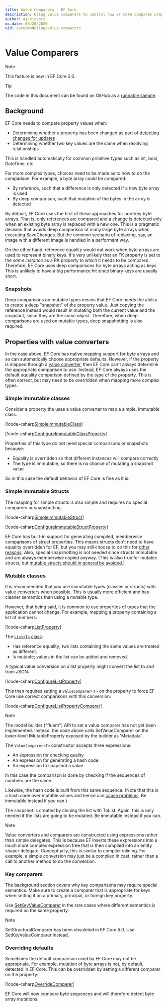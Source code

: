 ```yaml
---
title: Value Comparers - EF Core
description: Using value comparers to control how EF Core compares property values 
author: ajcvickers
ms.date: 03/20/2020
uid: core/modeling/value-comparers
---
```


# Value Comparers

> [!NOTE]  
> This feature is new in EF Core 3.0.

> [!TIP]  
> The code in this document can be found on GitHub as a [runnable sample](https://github.com/dotnet/EntityFramework.Docs/tree/master/samples/core/Modeling/ValueConversions/).

## Background

EF Core needs to compare property values when:

* Determining whether a property has been changed as part of [detecting changes for updates](xref:core/saving/basic)
* Determining whether two key values are the same when resolving relationships 

This is handled automatically for common primitive types such as int, bool, DateTime, etc.

For more complex types, choices need to be made as to how to do the comparison.
For example, a byte array could be compared:

* By reference, such that a difference is only detected if a new byte array is used
* By deep comparison, such that mutation of the bytes in the array is detected

By default, EF Core uses the first of these approaches for non-key byte arrays.
That is, only references are compared and a change is detected only when an existing byte array is replaced with a new one.
This is a pragmatic decision that avoids deep comparison of many large byte arrays when executing SaveChanges.
But the common scenario of replacing, say, an image with a different image is handled in a performant way.

On the other hand, reference equality would not work when byte arrays are used to represent binary keys.
It's very unlikely that an FK property is set to the _same instance_ as a PK property to which it needs to be compared.
Therefore, EF Core uses deep comparisons for byte arrays acting as keys.
This is unlikely to have a big performance hit since binary keys are usually short.

### Snapshots

Deep comparisons on mutable types means that EF Core needs the ability to create a deep "snapshot" of the property value.
Just copying the reference instead would result in mutating both the current value and the snapshot, since they are _the same object_.
Therefore, when deep comparisons are used on mutable types, deep snapshotting is also required.

## Properties with value converters

In the case above, EF Core has native mapping support for byte arrays and so can automatically choose appropriate defaults.
However, if the property is mapped through a [value converter](xref:core/modeling/value-conversions), then EF Core can't always determine the appropriate comparison to use.
Instead, EF Core always uses the default equality comparison defined by the type of the property.
This is often correct, but may need to be overridden when mapping more complex types.

### Simple immutable classes

Consider a property the uses a value converter to map a simple, immutable class.

[!code-csharp[SimpleImmutableClass](../../../samples/core/Modeling/ValueConversions/MappingImmutableClassProperty.cs?name=SimpleImmutableClass)]

[!code-csharp[ConfigureImmutableClassProperty](../../../samples/core/Modeling/ValueConversions/MappingImmutableClassProperty.cs?name=ConfigureImmutableClassProperty)]

Properties of this type do not need special comparisons or snapshots because:
* Equality is overridden so that different instances will compare correctly
* The type is immutable, so there is no chance of mutating a snapshot value

So in this case the default behavior of EF Core is fine as it is.

### Simple immutable Structs

The mapping for simple structs is also simple and requires no special comparers or snapshotting.

[!code-csharp[SimpleImmutableStruct](../../../samples/core/Modeling/ValueConversions/MappingImmutableStructProperty.cs?name=SimpleImmutableStruct)]

[!code-csharp[ConfigureImmutableStructProperty](../../../samples/core/Modeling/ValueConversions/MappingImmutableStructProperty.cs?name=ConfigureImmutableStructProperty)]

EF Core has built-in support for generating compiled, memberwise comparisons of struct properties.
This means structs don't need to have equality overridden for EF, but you may still choose to do this for [other reasons](/dotnet/csharp/programming-guide/statements-expressions-operators/how-to-define-value-equality-for-a-type).
Also, special snapshotting is not needed since structs immutable and are always memberwise copied anyway.
(This is also true for mutable structs, but [mutable structs should in general be avoided](/dotnet/csharp/write-safe-efficient-code).)

### Mutable classes

It is recommended that you use immutable types (classes or structs) with value converters when possible.
This is usually more efficient and has cleaner semantics than using a mutable type.

However, that being said, it is common to use properties of types that the application cannot change.
For example, mapping a property containing a list of numbers: 

[!code-csharp[ListProperty](../../../samples/core/Modeling/ValueConversions/MappingListProperty.cs?name=ListProperty)]

The [`List<T>` class](/dotnet/api/system.collections.generic.list-1?view=netstandard-2.1):
* Has reference equality; two lists containing the same values are treated as different.
* Is mutable; values in the list can be added and removed.

A typical value conversion on a list property might convert the list to and from JSON:

[!code-csharp[ConfigureListProperty](../../../samples/core/Modeling/ValueConversions/MappingListProperty.cs?name=ConfigureListProperty)]

This then requires setting a `ValueComparer<T>` on the property to force EF Core use correct comparisons with this conversion:

[!code-csharp[ConfigureListPropertyComparer](../../../samples/core/Modeling/ValueConversions/MappingListProperty.cs?name=ConfigureListPropertyComparer)]

> [!NOTE]  
> The model builder ("fluent") API to set a value comparer has not yet been implemented.
> Instead, the code above calls SetValueComparer on the lower-level IMutableProperty exposed by the builder as 'Metadata'.

The `ValueComparer<T>` constructor accepts three expressions:
* An expression for checking quality
* An expression for generating a hash code
* An expression to snapshot a value  

In this case the comparison is done by checking if the sequences of numbers are the same.

Likewise, the hash code is built from this same sequence.
(Note that this is a hash code over mutable values and hence can [cause problems](https://ericlippert.com/2011/02/28/guidelines-and-rules-for-gethashcode/).
Be immutable instead if you can.)

The snapshot is created by cloning the list with ToList.
Again, this is only needed if the lists are going to be mutated.
Be immutable instead if you can. 

> [!NOTE]  
> Value converters and comparers are constructed using expressions rather than simple delegates.
> This is because EF inserts these expressions into a much more complex expression tree that is then compiled into an entity shaper delegate.
> Conceptually, this is similar to compiler inlining.
> For example, a simple conversion may just be a compiled in cast, rather than a call to another method to do the conversion.    

### Key comparers

The background section covers why key comparisons may require special semantics.
Make sure to create a comparer that is appropriate for keys when setting it on a primary, principal, or foreign key property.

Use [SetKeyValueComparer](/dotnet/api/microsoft.entityframeworkcore.mutablepropertyextensions.setkeyvaluecomparer?view=efcore-3.1) in the rare cases where different semantics is required on the same property.

> [!NOTE]  
> SetStructuralComparer has been obsoleted in EF Core 5.0.
> Use SetKeyValueComparer instead.

### Overriding defaults

Sometimes the default comparison used by EF Core may not be appropriate.
For example, mutation of byte arrays is not, by default, detected in EF Core.
This can be overridden by setting a different comparer on the property: 

[!code-csharp[OverrideComparer](../../../samples/core/Modeling/ValueConversions/OverridingByteArrayComparisons.cs?name=OverrideComparer)]

EF Core will now compare byte sequences and will therefore detect byte array mutations.
